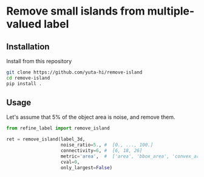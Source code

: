 # Remove small islands from multiple-valued label

## Installation
Install from this repository
```bash
git clone https://github.com/yuta-hi/remove-island
cd remove-island
pip install .
```

## Usage
Let's assume that 5% of the object area is noise, and remove them.
```python
from refine_label import remove_island

ret = remove_island(label_3d,
                    noise_ratio=5., #  [0., ..., 100.]
                    connectivity=6, #  [6, 18, 26]
                    metric='area',  #  ['area', 'bbox_area', 'convex_area', 'filled_area']
                    cval=0,
                    only_largest=False)
```
